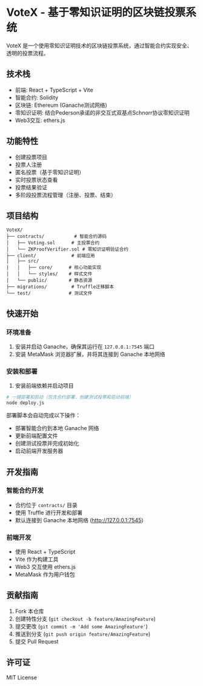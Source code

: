 # VoteX - 基于零知识证明的区块链投票系统

VoteX 是一个使用零知识证明技术的区块链投票系统，通过智能合约实现安全、透明的投票流程。

## 技术栈

- 前端: React + TypeScript + Vite
- 智能合约: Solidity
- 区块链: Ethereum (Ganache测试网络)
- 零知识证明: 结合Pederson承诺的非交互式双基点Schnorr协议零知识证明
- Web3交互: ethers.js

## 功能特性

- 创建投票项目
- 投票人注册
- 匿名投票（基于零知识证明）
- 实时投票状态查看
- 投票结果验证
- 多阶段投票流程管理（注册、投票、结束）

## 项目结构

```
VoteX/
├── contracts/           # 智能合约源码
│   ├── Voting.sol      # 主投票合约
│   └── ZKProofVerifier.sol # 零知识证明验证合约
├── client/             # 前端应用
│   ├── src/           
│   │   ├── core/      # 核心功能实现
│   │   └── styles/    # 样式文件
│   └── public/        # 静态资源
├── migrations/         # Truffle迁移脚本
└── test/              # 测试文件
```

## 快速开始

### 环境准备
1. 安装并启动 Ganache，确保其运行在 `127.0.0.1:7545` 端口
2. 安装 MetaMask 浏览器扩展，并将其连接到 Ganache 本地网络

### 安装和部署
1. 安装前端依赖并启动项目
```bash
# 一键部署和启动（包含合约部署、创建测试投票和启动前端）
node deploy.js
```

部署脚本会自动完成以下操作：
- 部署智能合约到本地 Ganache 网络
- 更新前端配置文件
- 创建测试投票并完成初始化
- 启动前端开发服务器

## 开发指南

### 智能合约开发
- 合约位于 `contracts/` 目录
- 使用 Truffle 进行开发和部署
- 默认连接到 Ganache 本地网络 (http://127.0.0.1:7545)

### 前端开发
- 使用 React + TypeScript
- Vite 作为构建工具
- Web3 交互使用 ethers.js
- MetaMask 作为用户钱包

## 贡献指南

1. Fork 本仓库
2. 创建特性分支 (`git checkout -b feature/AmazingFeature`)
3. 提交更改 (`git commit -m 'Add some AmazingFeature'`)
4. 推送到分支 (`git push origin feature/AmazingFeature`)
5. 提交 Pull Request

## 许可证

MIT License